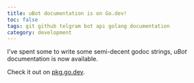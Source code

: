 ```yaml
---
title: uBot documentation is on Go.dev!
toc: false
tags: git github telgram bot api golang documentation
category: development
---
```

I've spent some to write some semi-decent godoc strings, _uBot_ documentation is now available.

Check it out on [pkg.go.dev](https://pkg.go.dev/github.com/sdurz/ubot).







